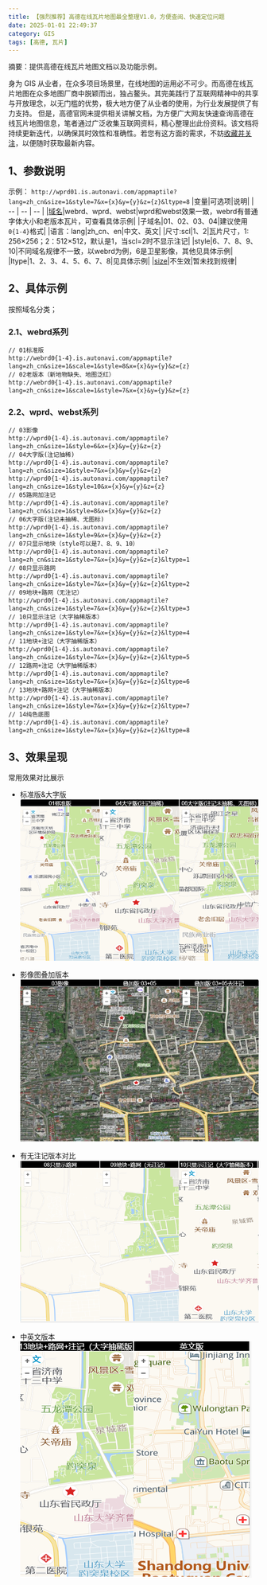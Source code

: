 ```yaml
---
title: 【强烈推荐】高德在线瓦片地图最全整理V1.0，方便查阅、快速定位问题
date: 2025-01-01 22:49:37
category: GIS
tags: [高德, 瓦片]
---
```

摘要：提供高德在线瓦片地图文档以及功能示例。
<!--more-->
身为 GIS 从业者，在众多项目场景里，在线地图的运用必不可少。而高德在线瓦片地图在众多地图厂商中脱颖而出，独占鳌头。其完美践行了互联网精神中的共享与开放理念，以无门槛的优势，极大地方便了从业者的使用，为行业发展提供了有力支持。 
但是，高德官网未提供相关讲解文档，为方便广大网友快速查询高德在线瓦片地图信息，笔者通过广泛收集互联网资料，精心整理出此份资料。该文档将持续更新迭代，以确保其时效性和准确性。若您有这方面的需求，不妨[收藏并关注](https://chatgis.space/)，以便随时获取最新内容。  
## 1、参数说明
示例：
`http://wprd01.is.autonavi.com/appmaptile?lang=zh_cn&size=1&style=7&x={x}&y={y}&z={z}&ltype=8`
|变量|可选项|说明|
| -- | -- | -- |
|[域名](https://chatgis.space/)|webrd、wprd、webst|wprd和webst效果一致，webrd有普通字体大小和老版本瓦片，可查看具体示例|
|子域名|01、02、03、04|建议使用`0{1-4}`格式|
|语言：lang|zh_cn、en|中文、英文|
|尺寸:scl|1、2|瓦片尺寸，1: 256×256；2：512×512，默认是1，当scl=2时不显示注记|
|style|6、7、8、9、10|不同域名规律不一致，以webrd为例，6是卫星影像，其他见具体示例|
|ltype|1、2、3、4、5、6、7、8|见具体示例|
|[size](https://chatgis.space/)|不生效|暂未找到规律|

## 2、具体示例
按照域名分类；
### 2.1、webrd系列
```
// 01标准版
http://webrd0{1-4}.is.autonavi.com/appmaptile?lang=zh_cn&size=1&scale=1&style=8&x={x}&y={y}&z={z}
// 02老版本（新地物缺失、地图泛红）
http://webrd0{1-4}.is.autonavi.com/appmaptile?lang=zh_cn&size=1&scale=1&style=7&x={x}&y={y}&z={z}
```


### 2.2、wprd、webst系列
```
// 03影像
http://wprd0{1-4}.is.autonavi.com/appmaptile?lang=zh_cn&size=1&style=6&x={x}&y={y}&z={z}
// 04大字版(注记抽稀)
http://wprd0{1-4}.is.autonavi.com/appmaptile?lang=zh_cn&size=1&style=7&x={x}&y={y}&z={z}
http://wprd0{1-4}.is.autonavi.com/appmaptile?lang=zh_cn&size=1&style=10&x={x}&y={y}&z={z}
// 05路网加注记
http://wprd0{1-4}.is.autonavi.com/appmaptile?lang=zh_cn&size=1&style=8&x={x}&y={y}&z={z}
// 06大字版(注记未抽稀、无图标)
http://wprd0{1-4}.is.autonavi.com/appmaptile?lang=zh_cn&size=1&style=9&x={x}&y={y}&z={z}
// 07只显示地块（style可以是7、8、9、10）
http://wprd0{1-4}.is.autonavi.com/appmaptile?lang=zh_cn&size=1&style=7&x={x}&y={y}&z={z}&ltype=1
// 08只显示路网
http://wprd0{1-4}.is.autonavi.com/appmaptile?lang=zh_cn&size=1&style=7&x={x}&y={y}&z={z}&ltype=2
// 09地块+路网（无注记）
http://wprd0{1-4}.is.autonavi.com/appmaptile?lang=zh_cn&size=1&style=7&x={x}&y={y}&z={z}&ltype=3
// 10只显示注记（大字抽稀版本）
http://wprd0{1-4}.is.autonavi.com/appmaptile?lang=zh_cn&size=1&style=7&x={x}&y={y}&z={z}&ltype=4
// 11地块+注记（大字抽稀版本）
http://wprd0{1-4}.is.autonavi.com/appmaptile?lang=zh_cn&size=1&style=7&x={x}&y={y}&z={z}&ltype=5
// 12路网+注记（大字抽稀版本）
http://wprd0{1-4}.is.autonavi.com/appmaptile?lang=zh_cn&size=1&style=7&x={x}&y={y}&z={z}&ltype=6
// 13地块+路网+注记（大字抽稀版本）
http://wprd0{1-4}.is.autonavi.com/appmaptile?lang=zh_cn&size=1&style=7&x={x}&y={y}&z={z}&ltype=7
// 14纯色底图
http://wprd0{1-4}.is.autonavi.com/appmaptile?lang=zh_cn&size=1&style=7&x={x}&y={y}&z={z}&ltype=8
```

## 3、效果呈现
常用效果对比展示
- 标准版&大字版
[![001.png](../images/0010/01.png)](https://chatgis.space/)

- 影像图叠加版本
![002.png](../images/0010/02.png)

- 有无注记版本对比
![003.png](../images/0010/03.png)

- 中英文版本
![004.png](../images/0010/04.png)